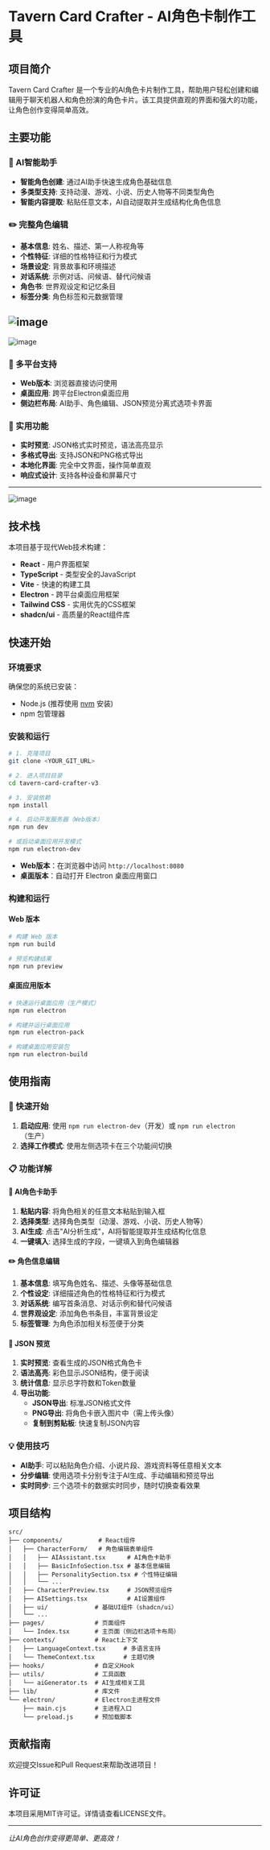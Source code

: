 
# Tavern Card Crafter - AI角色卡制作工具

## 项目简介

Tavern Card Crafter 是一个专业的AI角色卡片制作工具，帮助用户轻松创建和编辑用于聊天机器人和角色扮演的角色卡片。该工具提供直观的界面和强大的功能，让角色创作变得简单高效。

## 主要功能

### 🤖 AI智能助手
- **智能角色创建**: 通过AI助手快速生成角色基础信息
- **多类型支持**: 支持动漫、游戏、小说、历史人物等不同类型角色
- **智能内容提取**: 粘贴任意文本，AI自动提取并生成结构化角色信息

### ✏️ 完整角色编辑
- **基本信息**: 姓名、描述、第一人称视角等
- **个性特征**: 详细的性格特征和行为模式
- **场景设定**: 背景故事和环境描述
- **对话系统**: 示例对话、问候语、替代问候语
- **角色书**: 世界观设定和记忆条目
- **标签分类**: 角色标签和元数据管理

![image](image/image01.png)
---
![image](image/image02.png)
### 📱 多平台支持
- **Web版本**: 浏览器直接访问使用
- **桌面应用**: 跨平台Electron桌面应用
- **侧边栏布局**: AI助手、角色编辑、JSON预览分离式选项卡界面

### 🔧 实用功能
- **实时预览**: JSON格式实时预览，语法高亮显示
- **多格式导出**: 支持JSON和PNG格式导出
- **本地化界面**: 完全中文界面，操作简单直观
- **响应式设计**: 支持各种设备和屏幕尺寸
---
![image](image/image03.png)

## 技术栈

本项目基于现代Web技术构建：

- **React** - 用户界面框架
- **TypeScript** - 类型安全的JavaScript
- **Vite** - 快速的构建工具
- **Electron** - 跨平台桌面应用框架
- **Tailwind CSS** - 实用优先的CSS框架
- **shadcn/ui** - 高质量的React组件库

## 快速开始

### 环境要求

确保您的系统已安装：
- Node.js (推荐使用 [nvm](https://github.com/nvm-sh/nvm#installing-and-updating) 安装)
- npm 包管理器

### 安装和运行

```bash
# 1. 克隆项目
git clone <YOUR_GIT_URL>

# 2. 进入项目目录
cd tavern-card-crafter-v3

# 3. 安装依赖
npm install

# 4. 启动开发服务器（Web版本）
npm run dev

# 或启动桌面应用开发模式
npm run electron-dev
```

- **Web版本**：在浏览器中访问 `http://localhost:8080`
- **桌面版本**：自动打开 Electron 桌面应用窗口

### 构建和运行

#### Web 版本
```bash
# 构建 Web 版本
npm run build

# 预览构建结果
npm run preview
```

#### 桌面应用版本
```bash
# 快速运行桌面应用（生产模式）
npm run electron

# 构建并运行桌面应用
npm run electron-pack

# 构建桌面应用安装包
npm run electron-build
```

## 使用指南

### 🚀 快速开始
1. **启动应用**: 使用 `npm run electron-dev`（开发）或 `npm run electron`（生产）
2. **选择工作模式**: 使用左侧选项卡在三个功能间切换

### 📋 功能详解

#### 🤖 AI角色卡助手
1. **粘贴内容**: 将角色相关的任意文本粘贴到输入框
2. **选择类型**: 选择角色类型（动漫、游戏、小说、历史人物等）
3. **AI生成**: 点击"AI分析生成"，AI将智能提取并生成结构化信息
4. **一键填入**: 选择生成的字段，一键填入到角色编辑器

#### ✏️ 角色信息编辑
1. **基本信息**: 填写角色姓名、描述、头像等基础信息
2. **个性设定**: 详细描述角色的性格特征和行为模式
3. **对话系统**: 编写首条消息、对话示例和替代问候语
4. **世界观设定**: 添加角色书条目，丰富背景设定
5. **标签管理**: 为角色添加相关标签便于分类

#### 📄 JSON 预览
1. **实时预览**: 查看生成的JSON格式角色卡
2. **语法高亮**: 彩色显示JSON结构，便于阅读
3. **统计信息**: 显示总字符数和Token数量
4. **导出功能**:
   - **JSON导出**: 标准JSON格式文件
   - **PNG导出**: 将角色卡嵌入图片中（需上传头像）
   - **复制到剪贴板**: 快速复制JSON内容

### 💡 使用技巧
- **AI助手**: 可以粘贴角色介绍、小说片段、游戏资料等任意相关文本
- **分步编辑**: 使用选项卡分别专注于AI生成、手动编辑和预览导出
- **实时同步**: 三个选项卡的数据实时同步，随时切换查看效果

## 项目结构

```
src/
├── components/          # React组件
│   ├── CharacterForm/   # 角色编辑表单组件
│   │   ├── AIAssistant.tsx      # AI角色卡助手
│   │   ├── BasicInfoSection.tsx # 基本信息编辑
│   │   ├── PersonalitySection.tsx # 个性特征编辑
│   │   └── ...
│   ├── CharacterPreview.tsx     # JSON预览组件
│   ├── AISettings.tsx           # AI设置组件
│   ├── ui/             # 基础UI组件（shadcn/ui）
│   └── ...
├── pages/              # 页面组件
│   └── Index.tsx       # 主页面（侧边栏选项卡布局）
├── contexts/           # React上下文
│   ├── LanguageContext.tsx     # 多语言支持
│   └── ThemeContext.tsx        # 主题切换
├── hooks/              # 自定义Hook
├── utils/              # 工具函数
│   └── aiGenerator.ts  # AI生成相关工具
├── lib/                # 库文件
└── electron/           # Electron主进程文件
    ├── main.cjs        # 主进程入口
    └── preload.js      # 预加载脚本
```

## 贡献指南

欢迎提交Issue和Pull Request来帮助改进项目！

## 许可证

本项目采用MIT许可证。详情请查看LICENSE文件。

---

*让AI角色创作变得更简单、更高效！*
